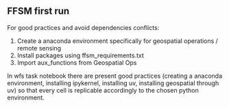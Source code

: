 ## FFSM first run

For good practices and avoid dependencies conflicts:

1) Create a anaconda environment specifically for geospatial operations / remote sensing
2) Install packages using ffsm_requirements.txt
3) Import aux_functions from Geospatial Ops

In wfs task notebook there are present good practices (creating a anaconda environment, installing ipykernel, installing uv, installing geospatial through uv) so that every cell is replicable accordingly to the chosen python environment.
